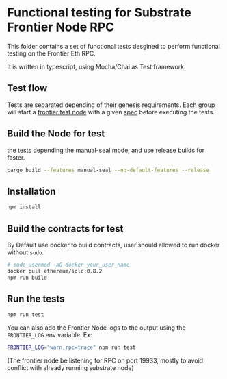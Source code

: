 # Functional testing for Substrate Frontier Node RPC

This folder contains a set of functional tests desgined to perform functional testing on the Frontier Eth RPC.

It is written in typescript, using Mocha/Chai as Test framework.

## Test flow

Tests are separated depending of their genesis requirements.
Each group will start a [frontier test node](frontier-test-node) with a given [spec](substrate-specs) before executing the tests.

## Build the Node for test

the tests depending the manual-seal mode, and use release builds for faster.

```bash
cargo build --features manual-seal --no-default-features --release
```

## Installation

```bash
npm install
```

## Build the contracts for test

By Default use docker to build contracts, user should allowed to run docker without `sudo`.

```bash
# sudo usermod -aG docker your_user_name
docker pull ethereum/solc:0.8.2
npm run build
```

## Run the tests

```bash
npm run test
```

You can also add the Frontier Node logs to the output using the `FRONTIER_LOG` env variable. Ex:

```bash
FRONTIER_LOG="warn,rpc=trace" npm run test
```

(The frontier node be listening for RPC on port 19933, mostly to avoid conflict with already running substrate node)
